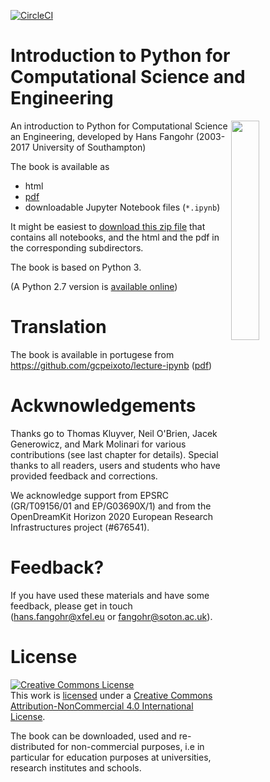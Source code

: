 [![CircleCI](https://circleci.com/gh/fangohr/introduction-to-python-for-computational-science-and-engineering.svg?style=svg)](https://circleci.com/gh/fangohr/introduction-to-python-for-computational-science-and-engineering)

# Introduction to Python for Computational Science and Engineering

<a href="https://github.com/fangohr/introduction-to-python-for-computational-science-and-engineering/raw/master/pdf/Introduction-to-Python-for-Computational-Science-and-Engineering.pdf">
<img src="https://github.com/fangohr/introduction-to-python-for-computational-science-and-engineering/raw/master/static/images/titlepage.png" style="float" align="right" width="30%">
</a>

An introduction to Python for Computational Science an
Engineering, developed by Hans Fangohr (2003-2017 University of Southampton)

The book is available as

- html
- [pdf](https://github.com/fangohr/introduction-to-python-for-computational-science-and-engineering/raw/master/pdf/Introduction-to-Python-for-Computational-Science-and-Engineering.pdf)
- downloadable Jupyter Notebook files (`*.ipynb`)

It might be easiest to [download this zip file](https://github.com/fangohr/introduction-to-python-for-computational-science-and-engineering/archive/master.zip) that contains all notebooks, and the html and the pdf in the corresponding subdirectors.


The book is based on Python 3.

(A Python 2.7 version
is
[available online](http://www.southampton.ac.uk/~fangohr/training/python/pdfs/Python2-for-Computational-Science-and-Engineering.pdf))

# Translation

The book is available in portugese from https://github.com/gcpeixoto/lecture-ipynb ([pdf](https://github.com/gcpeixoto/lecture-ipynb/raw/master/pdf/Introducao-Python-para-Ciencias-Computacionais-Engenharia.pdf))

# Ackwnowledgements

Thanks go to Thomas Kluyver, Neil O'Brien, Jacek Generowicz, and Mark
Molinari for various contributions (see last chapter for
details). Special thanks to all readers, users and students who have
provided feedback and corrections.

We acknowledge support from EPSRC (GR/T09156/01 and EP/G03690X/1) and
from the OpenDreamKit Horizon 2020 European Research Infrastructures
project (#676541).

# Feedback?

If you have used these materials and have some feedback, please get in
touch (hans.fangohr@xfel.eu or fangohr@soton.ac.uk).

# License

<a rel="license" href="http://creativecommons.org/licenses/by-nc/4.0/"><img alt="Creative Commons License" style="border-width:0" src="https://i.creativecommons.org/l/by-nc/4.0/88x31.png" /></a><br />This work is 
<a href="https://raw.githubusercontent.com/fangohr/introduction-to-python-for-computational-science-and-engineering/master/LICENSE.TXT">licensed</a> under a <a rel="license" href="http://creativecommons.org/licenses/by-nc/4.0/">Creative Commons Attribution-NonCommercial 4.0 International License</a>.

The book can be downloaded, used and re-distributed for non-commercial
purposes, i.e in particular for education purposes at universities, research institutes and schools.

